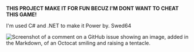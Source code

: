 **THIS PROJECT MAKE IT FOR FUN BECUZ I'M DONT WANT TO CHEAT THIS GAME!**

I'm used C# and .NET to make it
Power by. Swed64

![Screenshot of a comment on a GitHub issue showing an image, added in the Markdown, of an Octocat smiling and raising a tentacle.](https://ibb.co/tHYVysn)
